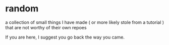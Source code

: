 # random
a collection of small things I have made ( or more likely stole from a tutorial ) that are not worthy of their own repoes

If you are here, I suggest you go back the way you came.
